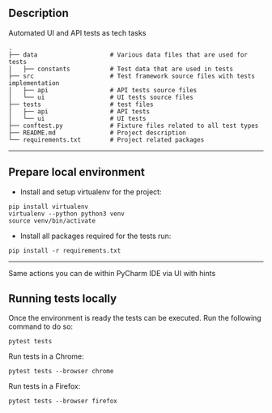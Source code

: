 Description
---
Automated UI and API tests as tech tasks

    .
    ├── data                    # Various data files that are used for tests
    │   ├── constants           # Test data that are used in tests
    ├── src                     # Test framework source files with tests implementation
    │   ├── api                 # API tests source files
    │   └── ui                  # UI tests source files
    ├── tests                   # test files
    │   ├── api                 # API tests
    │   └── ui                  # UI tests
    ├── conftest.py             # Fixture files related to all test types
    ├── README.md               # Project description
    └── requirements.txt        # Project related packages

---
Prepare local environment
---
* Install and setup virtualenv for the project:
```shell
pip install virtualenv
virtualenv --python python3 venv
source venv/bin/activate
```
* Install all packages required for the tests run:
```shell
pip install -r requirements.txt
```
----
Same actions you can de within PyCharm IDE via UI with hints

Running tests locally
---
Once the environment is ready the tests can be executed. Run the following command to do so:
```shell
pytest tests
```
Run tests in a Chrome:
```shell
pytest tests --browser chrome
```
Run tests in a Firefox:
```shell
pytest tests --browser firefox
```